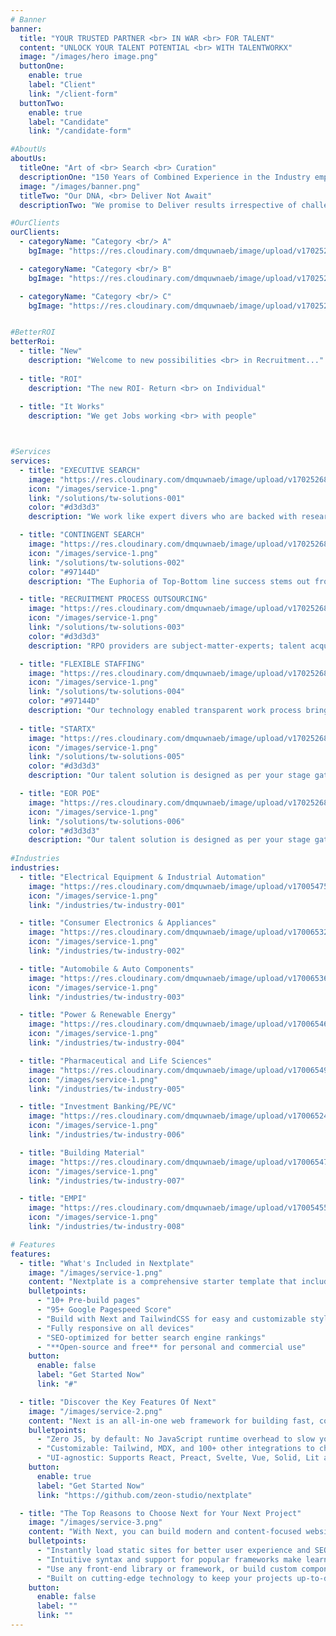 ```yaml
---
# Banner
banner:
  title: "YOUR TRUSTED PARTNER <br> IN WAR <br> FOR TALENT"
  content: "UNLOCK YOUR TALENT POTENTIAL <br> WITH TALENTWORKX"
  image: "/images/hero image.png"
  buttonOne:
    enable: true
    label: "Client"
    link: "/client-form"
  buttonTwo:
    enable: true
    label: "Candidate"
    link: "/candidate-form"

#AboutUs
aboutUs:
  titleOne: "Art of <br> Search <br> Curation"
  descriptionOne: "150 Years of Combined Experience in the Industry empowers us with the “Art of Search Curation” leading to near perfection in Selection."
  image: "/images/banner.png"
  titleTwo: "Our DNA, <br> Deliver Not Await"
  descriptionTwo: "We promise to Deliver results irrespective of challenges we come across. We don’t await answers from our client’s rather We present them with solutions and insights to achieve <br> “Better ROI”."

#OurClients
ourClients:
  - categoryName: "Category <br/> A"
    bgImage: "https://res.cloudinary.com/dmquwnaeb/image/upload/v1702521591/talentWorkx/yvgjojsptk2mop4bbglb.png"

  - categoryName: "Category <br/> B"
    bgImage: "https://res.cloudinary.com/dmquwnaeb/image/upload/v1702521591/talentWorkx/iibsmrjqymt3kjpebybq.png"

  - categoryName: "Category <br/> C"
    bgImage: "https://res.cloudinary.com/dmquwnaeb/image/upload/v1702521591/talentWorkx/hkss7m5iiwheqwjgvwon.png"


#BetterROI
betterRoi:
  - title: "New"
    description: "Welcome to new possibilities <br> in Recruitment..."
  
  - title: "ROI"
    description: "The new ROI- Return <br> on Individual"
  
  - title: "It Works"
    description: "We get Jobs working <br> with people"



#Services
services:
  - title: "EXECUTIVE SEARCH"
    image: "https://res.cloudinary.com/dmquwnaeb/image/upload/v1702526897/talentWorkx/licrrbkcr3c032das5hs.jpg"
    icon: "/images/service-1.png"
    link: "/solutions/tw-solutions-001"
    color: "#d3d3d3"
    description: "We work like expert divers who are backed with research driven accurate and precise knowledge coupled with sector and functional expertise to deliver on the mission critical to your Organization’s driving seat."

  - title: "CONTINGENT SEARCH"
    image: "https://res.cloudinary.com/dmquwnaeb/image/upload/v1702526896/talentWorkx/tykfnavklmzdkksj3evj.jpg"
    icon: "/images/service-1.png"
    link: "/solutions/tw-solutions-002"
    color: "#97144D"
    description: "The Euphoria of Top-Bottom line success stems out from the core of middle line and organizations have started to realize the importance of middle-line SwitchGear for a consistent growth in Top-Bottom lines."

  - title: "RECRUITMENT PROCESS OUTSOURCING"
    image: "https://res.cloudinary.com/dmquwnaeb/image/upload/v1702526898/talentWorkx/lh96w5eva2nzzhepqxj0.jpg"
    icon: "/images/service-1.png"
    link: "/solutions/tw-solutions-003"
    color: "#d3d3d3"
    description: "RPO providers are subject-matter-experts; talent acquisition is their core competency. We know how to navigate the recruiting environment and stay current with the latest recruiting technology. RPOs bring people, technology, process, and metrics into a talent acquisition function."

  - title: "FLEXIBLE STAFFING"
    image: "https://res.cloudinary.com/dmquwnaeb/image/upload/v1702526898/talentWorkx/fnqhhcvsxjbq2ivqdaub.jpg"
    icon: "/images/service-1.png"
    link: "/solutions/tw-solutions-004"
    color: "#97144D"
    description: "Our technology enabled transparent work process brings in proven efficiency in deputee engagement and reduces employee Query Resolution Time massively , this bring in higher efficiency in staffing and a significant increase in productivity."
  
  - title: "STARTX"
    image: "https://res.cloudinary.com/dmquwnaeb/image/upload/v1702526898/talentWorkx/rhioscx11xun4fwbwsxs.jpg"
    icon: "/images/service-1.png"
    link: "/solutions/tw-solutions-005"
    color: "#d3d3d3"
    description: "Our talent solution is designed as per your stage gates and helps you build a talent pool of people who can be, sprinters to marathon runners, engineers to great operators, isolators to motivators and above all astronauts who can persevere and find solutions to calamitous problems at each stage gates."

  - title: "EOR POE"
    image: "https://res.cloudinary.com/dmquwnaeb/image/upload/v1702526896/talentWorkx/oyg0kz781o2ti00wx0oq.jpg"
    icon: "/images/service-1.png"
    link: "/solutions/tw-solutions-006"
    color: "#d3d3d3"
    description: "Our talent solution is designed as per your stage gates and helps you build a talent pool of people who can be, sprinters to marathon runners, engineers to great operators, isolators to motivators and above all astronauts who can persevere and find solutions to calamitous problems at each stage gates."
   
#Industries
industries:
  - title: "Electrical Equipment & Industrial Automation"
    image: "https://res.cloudinary.com/dmquwnaeb/image/upload/v1700547578/talentWorkx/hmuei62d9ugq4zdpfccn.png"
    icon: "/images/service-1.png"
    link: "/industries/tw-industry-001"

  - title: "Consumer Electronics & Appliances"
    image: "https://res.cloudinary.com/dmquwnaeb/image/upload/v1700653239/talentWorkx/edcnlvn0ezzhzhgsncbz.jpg"
    icon: "/images/service-1.png"
    link: "/industries/tw-industry-002"

  - title: "Automobile & Auto Components"
    image: "https://res.cloudinary.com/dmquwnaeb/image/upload/v1700653698/talentWorkx/qid9f08v31xgvtcw9ldj.png"
    icon: "/images/service-1.png"
    link: "/industries/tw-industry-003"

  - title: "Power & Renewable Energy"
    image: "https://res.cloudinary.com/dmquwnaeb/image/upload/v1700654605/talentWorkx/jz3cmeyofobzaahisv5h.png"
    icon: "/images/service-1.png"
    link: "/industries/tw-industry-004"

  - title: "Pharmaceutical and Life Sciences"
    image: "https://res.cloudinary.com/dmquwnaeb/image/upload/v1700654957/talentWorkx/ih3aca1sr4uxqkd7yf00.png"
    icon: "/images/service-1.png"
    link: "/industries/tw-industry-005"

  - title: "Investment Banking/PE/VC"
    image: "https://res.cloudinary.com/dmquwnaeb/image/upload/v1700652460/talentWorkx/kuevo6x0yihuvq7ztpvm.png"
    icon: "/images/service-1.png"
    link: "/industries/tw-industry-006"

  - title: "Building Material"
    image: "https://res.cloudinary.com/dmquwnaeb/image/upload/v1700654785/talentWorkx/pwnlq4qoetomdiqyidip.png"
    icon: "/images/service-1.png"
    link: "/industries/tw-industry-007"

  - title: "EMPI"
    image: "https://res.cloudinary.com/dmquwnaeb/image/upload/v1700545596/talentWorkx/lterysn8qsjb5e4cvf1k.png"
    icon: "/images/service-1.png"
    link: "/industries/tw-industry-008"

# Features
features:
  - title: "What's Included in Nextplate"
    image: "/images/service-1.png"
    content: "Nextplate is a comprehensive starter template that includes everything you need to get started with your Next project. What's Included in Nextplate"
    bulletpoints:
      - "10+ Pre-build pages"
      - "95+ Google Pagespeed Score"
      - "Build with Next and TailwindCSS for easy and customizable styling"
      - "Fully responsive on all devices"
      - "SEO-optimized for better search engine rankings"
      - "**Open-source and free** for personal and commercial use"
    button:
      enable: false
      label: "Get Started Now"
      link: "#"

  - title: "Discover the Key Features Of Next"
    image: "/images/service-2.png"
    content: "Next is an all-in-one web framework for building fast, content-focused websites. It offers a range of exciting features for developers and website creators. Some of the key features are:"
    bulletpoints:
      - "Zero JS, by default: No JavaScript runtime overhead to slow you down."
      - "Customizable: Tailwind, MDX, and 100+ other integrations to choose from."
      - "UI-agnostic: Supports React, Preact, Svelte, Vue, Solid, Lit and more."
    button:
      enable: true
      label: "Get Started Now"
      link: "https://github.com/zeon-studio/nextplate"

  - title: "The Top Reasons to Choose Next for Your Next Project"
    image: "/images/service-3.png"
    content: "With Next, you can build modern and content-focused websites without sacrificing performance or ease of use."
    bulletpoints:
      - "Instantly load static sites for better user experience and SEO."
      - "Intuitive syntax and support for popular frameworks make learning and using Next a breeze."
      - "Use any front-end library or framework, or build custom components, for any project size."
      - "Built on cutting-edge technology to keep your projects up-to-date with the latest web standards."
    button:
      enable: false
      label: ""
      link: ""
---
```

